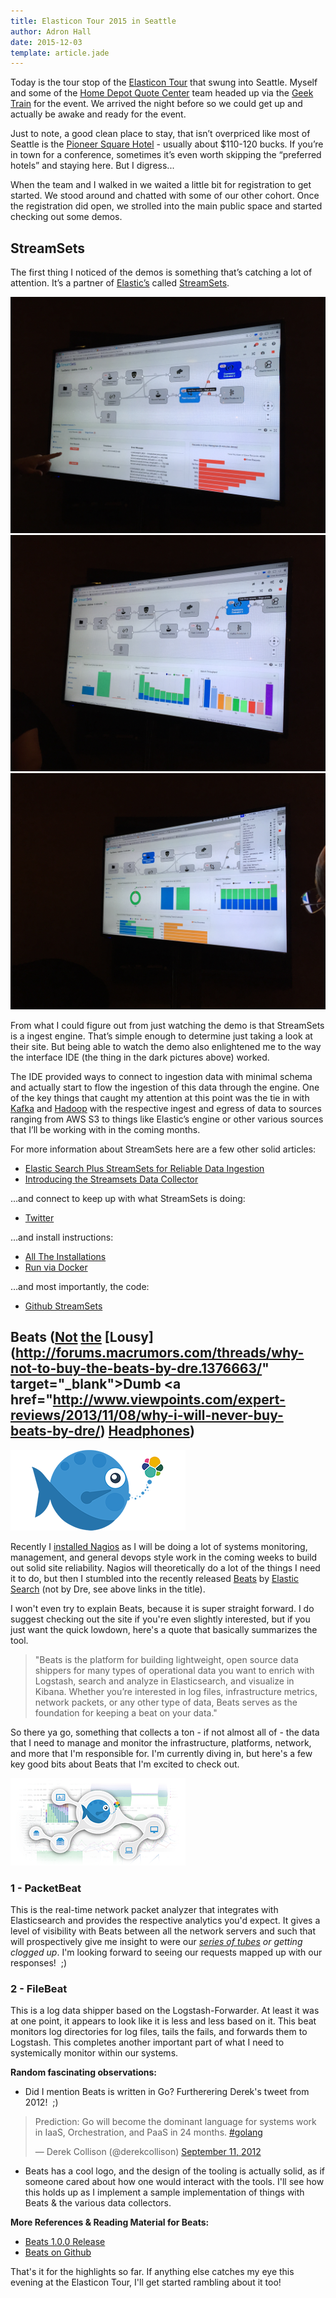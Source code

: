 ```yaml
---
title: Elasticon Tour 2015 in Seattle
author: Adron Hall
date: 2015-12-03
template: article.jade
---
```

Today is the tour stop of the <a href="https://www.elastic.co/elasticon/tour/2015" target="_blank">Elasticon Tour</a> that swung into Seattle. Myself and some of the <a href="http://hdquotecenter.com/" target="_blank">Home Depot Quote Center</a> team headed up via the <a href="http://www.amtrakcascades.com/" target="_blank">Geek Train</a> for the event. We arrived the night before so we could get up and actually be awake and ready for the event.

Just to note, a good clean place to stay, that isn’t overpriced like most of Seattle is the <a href="https://www.google.com/search?q=Pioneer+Square+Hotel&amp;oq=Pioneer+Square+Hotel&amp;aqs=chrome..69i57j69i60l3.216j0j7&amp;sourceid=chrome&amp;es_sm=91&amp;ie=UTF-8#safe=off&amp;q=Pioneer+Square+Hotel&amp;rflfq=1&amp;tbm=lcl&amp;rlfi=hd:;si:10477062606859836019" target="_blank">Pioneer Square Hotel</a> - usually about $110-120 bucks. If you’re in town for a conference, sometimes it’s even worth skipping the “preferred hotels” and staying here. But I digress...

<span class="more"></span>

When the team and I walked in we waited a little bit for registration to get started. We stood around and chatted with some of our other cohort. Once the registration did open, we strolled into the main public space and started checking out some demos.

## StreamSets

The first thing I noticed of the demos is something that’s catching a lot of attention. It’s a partner of <a href="https://www.elastic.co/" target="_blank">Elastic’s</a> called <a href="http://streamsets.com/" target="_blank">StreamSets</a>.

<img class="img-responsive" src="./streamset1.jpg" />

<img class="img-responsive" src="./streamset2.jpg" />

<img class="img-responsive" src="./streamset3.jpg" />

From what I could figure out from just watching the demo is that StreamSets is a ingest engine. That’s simple enough to determine just taking a look at their site. But being able to watch the demo also enlightened me to the way the interface IDE (the thing in the dark pictures above) worked.

The IDE provided ways to connect to ingestion data with minimal schema and actually start to flow the ingestion of this data through the engine. One of the key things that caught my attention at this point was the tie in with <a href="http://kafka.apache.org/" target="_blank">Kafka</a> and <a href="https://hadoop.apache.org/" target="_blank">Hadoop</a> with the respective ingest and egress of data to sources ranging from AWS S3 to things like Elastic’s engine or other various sources that I’ll be working with in the coming months.

For more information about StreamSets here are a few other solid articles:

* <a href="http://streamsets.com/blog/elasticsearch-plus-streamsets-for-reliable-data-ingestion/" target="_blank">Elastic Search Plus StreamSets for Reliable Data Ingestion</a></li>
* <a href="http://streamsets.com/blog/introducing-the-streamsets-data-collector/" target="_blank">Introducing the Streamsets Data Collector</a></li>

…and connect to keep up with what StreamSets is doing:

* <a href="https://twitter.com/streamsets" target="_blank">Twitter</a></li>

…and install instructions:

* <a href="http://streamsets.com/resources/installing-streamsets/" target="_blank">All The Installations</a></li>
* <a href="http://streamsets.com/resources/installing-streamsets/#install-docker" target="_blank">Run via Docker</a></li>

…and most importantly, the code:

* <a href="https://github.com/streamsets" target="_blank">Github StreamSets</a></li>

## Beats ([Not](http://lifehacker.com/are-beats-by-dre-headphones-any-good-1509805994) [the](http://lmkprod.com/9-reasons-to-not-buy-beats-by-dre-headphones/) [Lousy](http://forums.macrumors.com/threads/why-not-to-buy-the-beats-by-dre.1376663/" target="_blank">Dumb</a> <a href="http://www.viewpoints.com/expert-reviews/2013/11/08/why-i-will-never-buy-beats-by-dre/) [Headphones](https://youtu.be/XkVZwj4pZ7A))

<div class="image float-right">
    <img class="img-responsive" src="./packetbeat-fish-and-cluster.png" />
</div>

Recently I <a href="http://compositecode.com/2015/11/25/nagios-and-ubuntu-64-bit-14-04-lts-setup-configuration/">installed Nagios</a> as I will be doing a lot of systems monitoring, management, and general devops style work in the coming weeks to build out solid site reliability. Nagios will theoretically do a lot of the things I need it to do, but then I stumbled into the recently released <a href="https://www.elastic.co/products/beats" target="_blank">Beats</a> by <a href="https://www.elastic.co/" target="_blank">Elastic Search</a> (not by Dre, see above links in the title).

I won't even try to explain Beats, because it is super straight forward. I do suggest checking out the site if you're even slightly interested, but if you just want the quick lowdown, here's a quote that basically summarizes the tool.

> "Beats is the platform for building lightweight, open source data shippers for many types of operational data you want to enrich with Logstash, search and analyze in Elasticsearch, and visualize in Kibana. Whether you’re interested in log files, infrastructure metrics, network packets, or any other type of data, Beats serves as the foundation for keeping a beat on your data."

So there ya go, something that collects a ton - if not almost all of - the data that I need to manage and monitor the infrastructure, platforms, network, and more that I'm responsible for. I'm currently diving in, but here's a few key good bits about Beats that I'm excited to check out.

<div class="image float-right">
    <img class="img-responsive" src="./packetbeat-fish-nodes-bkgd.png" />
</div>

### 1 - PacketBeat

This is the real-time network packet analyzer that integrates with Elasticsearch and provides the respective analytics you'd expect. It gives a level of visibility with Beats between all the network servers and such that will prospectively give me insight to were our <em><a href="https://youtu.be/f99PcP0aFNE" target="_blank">series of tubes</a> or getting clogged up</em>. I'm looking forward to seeing our requests mapped up with our responses!  ;)

### 2 - FileBeat

This is a log data shipper based on the Logstash-Forwarder. At least it was at one point, it appears to look like it is less and less based on it. This beat monitors log directories for log files, tails the fails, and forwards them to Logstash. This completes another important part of what I need to systemically monitor within our systems.

<strong>Random fascinating observations:</strong>

* Did I mention Beats is written in Go? Furtherering Derek's tweet from 2012!  ;)</li>

<blockquote class="twitter-tweet" data-lang="en"><p lang="en" dir="ltr">Prediction: Go will become the dominant language for systems work in IaaS, Orchestration, and PaaS in 24 months. <a href="https://twitter.com/hashtag/golang?src=hash">#golang</a></p>&mdash; Derek Collison (@derekcollison) <a href="https://twitter.com/derekcollison/status/245522124666716160">September 11, 2012</a></blockquote>
<script async src="//platform.twitter.com/widgets.js" charset="utf-8"></script>

* Beats has a cool logo, and the design of the tooling is actually solid, as if someone cared about how one would interact with the tools. I'll see how this holds up as I implement a sample implementation of things with Beats &amp; the various data collectors.</li>

**More References & Reading Material for Beats:**

* <a href="https://www.elastic.co/blog/beats-1-0-0" target="_blank">Beats 1.0.0 Release</a></li>
* <a href="https://github.com/elastic/beats" target="_blank">Beats on Github</a></li>

That's it for the highlights so far. If anything else catches my eye this evening at the Elasticon Tour, I'll get started rambling about it too!

